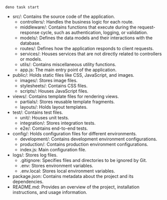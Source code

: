 ```
deno task start
```

- src/: Contains the source code of the application.
    - controllers/: Handles the business logic for each route.
    - middleware/: Contains functions that execute during the request-response cycle, such as authentication, logging, or validation.
    - models/: Defines the data models and their interactions with the database.
    - routes/: Defines how the application responds to client requests.
    - services/: Houses services that are not directly related to controllers or models.
    - utils/: Contains miscellaneous utility functions.
    - app.js: The main entry point of the application.
- public/: Holds static files like CSS, JavaScript, and images.
    - images/: Stores image files.
    - stylesheets/: Contains CSS files.
    - scripts/: Houses JavaScript files.
- views/: Contains template files for rendering views.
    - partials/: Stores reusable template fragments.
    - layouts/: Holds layout templates.
- test/: Contains test files.
    - unit/: Houses unit tests.
    - integration/: Stores integration tests.
    - e2e/: Contains end-to-end tests.
- config/: Holds configuration files for different environments.
    - development/: Contains development environment configurations.
    - production/: Contains production environment configurations.
    - index.js: Main configuration file.
- logs/: Stores log files.
    - .gitignore: Specifies files and directories to be ignored by Git.
    - .env: Stores environment variables.
    - .env.local: Stores local environment variables.
- package.json: Contains metadata about the project and its dependencies.
- README.md: Provides an overview of the project, installation instructions, and usage information.